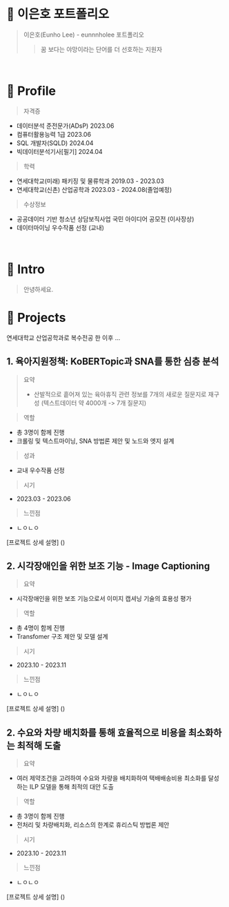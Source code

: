 # 📜 이은호 포트폴리오
> 이은호(Eunho Lee) - eunnnholee 포트폴리오
>> 꿈 보다는 야망이라는 단어를 더 선호하는 지원자
<br/>

# 🔎 Profile
> 자격증
  - 데이터분석 준전문가(ADsP)   2023.06
  - 컴퓨터활용능력 1급   2023.06
  - SQL 개발자(SQLD)   2024.04
  - 빅데이터분석기사[필기]   2024.04

> 학력
  - 연세대학교(미래) 패키징 및 물류학과  2019.03 - 2023.03
  - 연세대학교(신촌) 산업공학과 2023.03 - 2024.08(졸업예정)

> 수상정보
  - 공공데이터 기반 청소년 상담보직사업 국민 아이디어 공모전 (이사장상)
  - 데이터마이닝 우수작품 선정 (교내)
<br/>

# 👋 Intro
> 안녕하세요.

# 📝 Projects
연세대학교 산업공학과로 복수전공 한 이후 ...
<br/>

## 1. 육아지원정책: KoBERTopic과 SNA를 통한 심층 분석
> 요약
> - 산발적으로 흩어져 있는 육아휴직 관련 정보를 7개의 새로운 질문지로 재구성 (텍스트데이터 약 4000개 -> 7개 질문지)

> 역할
- 총 3명이 함께 진행
- 크롤링 및 텍스트마이닝, SNA 방법론 제안 및 노드와 엣지 설계

> 성과
- 교내 우수작품 선정
  
> 시기
- 2023.03 - 2023.06

> 느낀점
- ㄴㅇㄴㅇ

[프로젝트 상세 설명] ()

## 2. 시각장애인을 위한 보조 기능 - Image Captioning
> 요약
- 시각장애인을 위한 보조 기능으로서 이미지 캡셔닝 기술의 효용성 평가

> 역할
- 총 4명이 함께 진행
- Transfomer 구조 제안 및 모델 설계
  
> 시기
- 2023.10 - 2023.11

> 느낀점
- ㄴㅇㄴㅇ

[프로젝트 상세 설명] ()

## 2. 수요와 차량 배치화를 통해 효율적으로 비용을 최소화하는 최적해 도출
> 요약
- 여러 제약조건을 고려하여 수요와 차량을 배치화하여 택배배송비용 최소화를 달성하는 ILP 모델을 통해 최적의 대안 도출

> 역할
- 총 3명이 함께 진행
- 전처리 및 차량배치화, 리소스의 한계로 휴리스틱 방법론 제안
  
> 시기
- 2023.10 - 2023.11

> 느낀점
- ㄴㅇㄴㅇ

[프로젝트 상세 설명] ()



